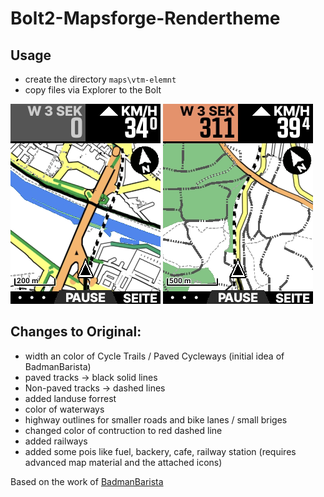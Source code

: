 Bolt2-Mapsforge-Rendertheme
=============

Usage
-------------
* create the directory `maps\vtm-elemnt`
* copy files via Explorer to the Bolt

![screenshot1](/screenshots/screenshot1.png)
![screenshot2](/screenshots/screenshot2.png)

Changes to Original:
-------------
* width an color of Cycle Trails / Paved Cycleways (initial idea of BadmanBarista)
* paved tracks -> black solid lines
* Non-paved tracks -> dashed lines
* added landuse forrest
* color of waterways
* highway outlines for smaller roads and bike lanes / small briges
* changed color of contruction to red dashed line
* added railways
* added some pois like fuel, backery, cafe, railway station (requires advanced map material and the attached icons)

Based on the work of [BadmanBarista](https://gist.github.com/BadmanBarista/47c34b5e9dca3910bba89c4bcdeb58b6)
